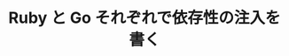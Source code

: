 ---
# 投稿日時
pubDate: 2022-11-30
title: Ruby と Go それぞれで依存性の注入を書く
customData: <language>ja</language>

---